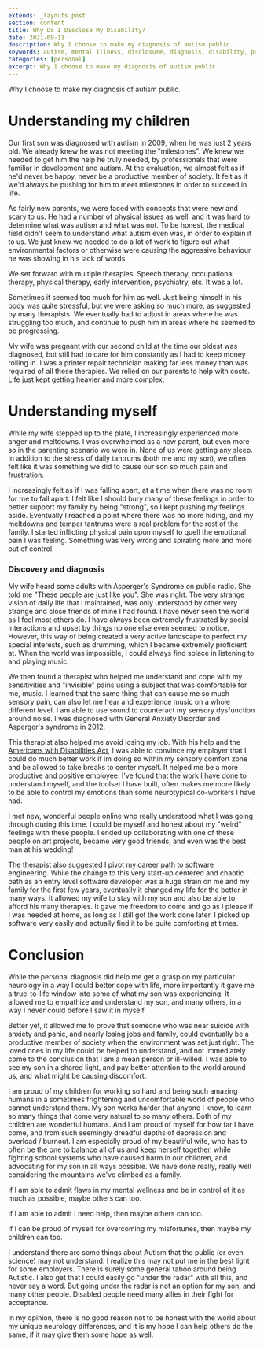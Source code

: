 ```yaml
---
extends: _layouts.post
section: content
title: Why Do I Disclose My Disability?
date: 2021-09-11
description: Why I choose to make my diagnosis of autism public.
keywords: autism, mental illness, disclosure, diagnosis, disability, parenting
categories: [personal]
excerpt: Why I choose to make my diagnosis of autism public.
---
```


Why I choose to make my diagnosis of autism public.

# Understanding my children

Our first son was diagnosed with autism in 2009, when he was just 2 years old. We already knew he was not meeting 
the "milestones". We knew we needed to get him the help he truly needed, by professionals that were familiar in
development and autism. At the evaluation, we almost felt as if he'd never be happy, 
never be a productive member of society. It felt as if we'd always be pushing for him to meet milestones in order to
succeed in life.

As fairly new parents, we were faced with concepts that were new and scary to us. He had a number of physical
issues as well, and it was hard to determine what was autism and what was not. To be honest, the medical field didn't
seem to understand what autism even was, in order to explain it to us. We just knew we needed to do a lot of work 
to figure out what environmental factors or otherwise were causing the aggressive behaviour he was showing in his 
lack of words.

We set forward with multiple therapies. Speech therapy, occupational therapy, physical therapy, early intervention,
psychiatry, etc. It was a lot.

Sometimes it seemed too much for him as well. Just being himself in his body was quite stressful, but we were asking 
so much more, as suggested by many therapists. We eventually had to adjust in areas where he was struggling too much, 
and continue to push him in areas where he seemed to be progressing.

My wife was pregnant with our second child at the time our oldest was diagnosed, but still had to care for him 
constantly as I had to keep money rolling in. I was a printer repair technician making far less money than was 
required of all these therapies. We relied on our parents to help with costs. Life just kept getting heavier 
and more complex.

# Understanding myself

While my wife stepped up to the plate, I increasingly experienced more anger and meltdowns. I was overwhelmed as a 
new parent, but even more so in the parenting scenario we were in. None of us were getting any sleep. In addition to
the stress of daily tantrums (both me and my son), we often felt like it was something we did to cause our son so 
much pain and frustration.

I increasingly felt as if I was falling apart, at a time when there was no room for me to fall apart. I felt like I should
bury many of these feelings in order to better support my family by being "strong", so I kept pushing my feelings aside.
Eventually I reached a point where there was no more hiding, and my meltdowns and temper tantrums 
were a real problem for the rest of the family. I started inflicting physical pain upon myself to quell the 
emotional pain I was feeling. Something was very wrong and spiraling more and more out of control.

### Discovery and diagnosis

My wife heard some adults with Asperger's Syndrome on public radio. She told me "These people are just like you".
She was right. The very strange vision of daily life that I maintained, was only understood by other very strange and
close friends of mine I had found. I have never seen the world as I feel most others do. I have always been extremely
frustrated by social interactions and upset by things no one else even seemed to notice. However, this way of being 
created a very active landscape to perfect my special interests, such as drumming, which I became extremely proficient at.
When the world was impossible, I could always find solace in listening to and playing music.

We then found a therapist who helped me understand and cope with my sensitivities and "invisible" pains using a
subject that was comfortable for me, music. I learned that the same thing that can cause me so much sensory pain, 
can also let me hear and experience music on a whole different level. I am able to use sound to counteract my sensory
dysfunction around noise. I was diagnosed with General Anxiety Disorder and Asperger's syndrome in 2012.

This therapist also helped me avoid losing my job. With his help and the 
[Americans with Disabilities Act](https://www.ada.gov/ada_intro.htm), I was able to convince my employer that 
I could do much better work if im doing so within my sensory comfort zone and be allowed to take breaks to center 
myself. It helped me be a more productive and positive employee. I've found that the work I have done to 
understand myself, and the toolset I have built, often makes me more likely to be able to control my emotions
than some neurotypical co-workers I have had.

I met new, wonderful people online who really understood what I was going through during this time. I could be myself 
and honest about my "weird" feelings with these people. I ended up collaborating with one of these people on art 
projects, became very good friends, and even was the best man at his wedding!

The therapist also suggested I pivot my career path to software engineering. While the change to this very start-up centered
and chaotic path as an entry level software developer was a huge strain on me and my family for the first few years,
eventually it changed my life for the better in many ways. It allowed my wife to stay with my son and also be able to 
afford his many therapies. It gave me freedom to come and go as I please if I was needed at home, as long as I still
got the work done later. I picked up software very easily and actually find it to be quite comforting at times.

# Conclusion

While the personal diagnosis did help me get a grasp on my particular neurology in a way I could better cope with life,
more importantly it gave me a true-to-life window into some of what my son was experiencing. It allowed me to empathize
and understand my son, and many others, in a way I never could before I saw it in myself. 

Better yet, it allowed me to prove that someone who was near suicide with anxiety and panic, and nearly losing jobs and 
family, could eventually be a productive member of society when the environment was set just right. 
The loved ones in my life could be helped to understand, and not immediately come to the conclusion that I am a mean 
person or ill-willed. I was able to see my son in a shared light, and pay better attention to the world around us, 
and what might be causing discomfort.

I am proud of my children for working so hard and being such amazing humans in a sometimes frightening and 
uncomfortable world of people who cannot understand them. My son works harder that anyone I know, to learn so many 
things that come very natural to so many others. Both of my children are wonderful humans. And I am proud of myself 
for how far I have come, and from such seemingly dreadful depths of depression and overload / burnout. I am especially 
proud of my beautiful wife, who has to often be the one to balance all of us and keep herself together, while fighting 
school systems who have caused harm in our children, and advocating for my son in all ways possible. We have done 
really, really well considering the mountains we've climbed as a family.

If I am able to admit flaws in my mental wellness and be in control of it as much as possible, maybe others can too.

If I am able to admit I need help, then maybe others can too.

If I can be proud of myself for overcoming my misfortunes, then maybe my children can too.

I understand there are some things about Autism that the public (or even science) may not understand. I realize this
may not put me in the best light for some employers. There is surely some general taboo around being Autistic. 
I also get that I could easily go "under the radar" with all this, and never say a word. But going under the radar
is not an option for my son, and many other people. Disabled people need many allies in their fight for acceptance. 

In my opinion, there is no good reason not to be honest with the world about my unique neurology differences, and it 
is my hope I can help others do the same, if it may give them some hope as well.
